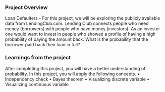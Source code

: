 ### Project Overview

 Loan Defaulters - For this project, we will be exploring the publicly available data from LendingClub.com. Lending Club connects people who need money (borrowers) with people who have money (investors). As an investor one would want to invest in people who showed a profile of having a high probability of paying the amount back. What is the probability that the borrower paid back their loan in full?


### Learnings from the project

 After completing this project, you will have a better understanding of probability. In this project, you will apply the following concepts.
•	Independency check
•	Bayes theorem
•	Visualizing discrete variable
•	Visualizing continuous variable


